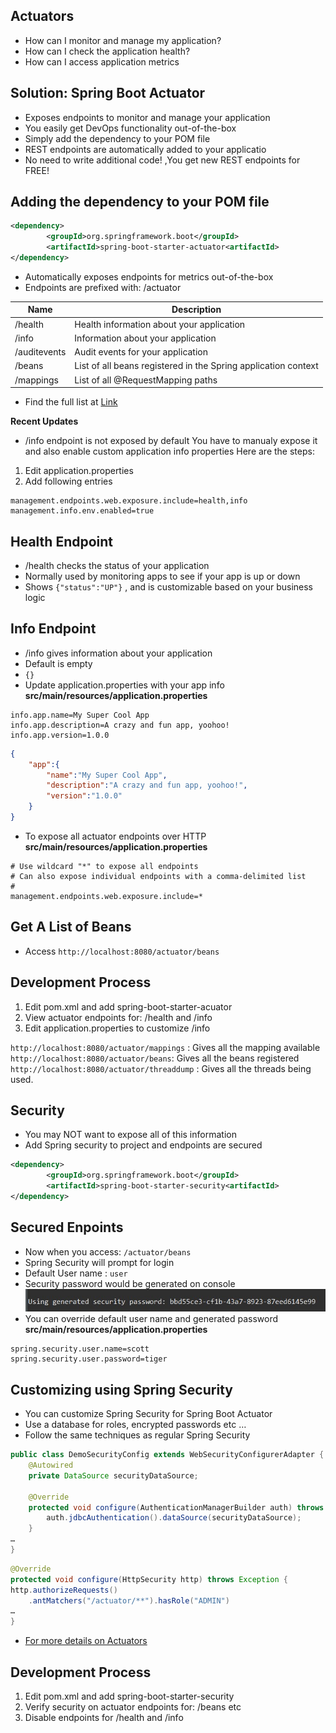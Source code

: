 ## Actuators
- How can I monitor and manage my application?
- How can I check the application health?
- How can I access application metrics

## Solution: Spring Boot Actuator
- Exposes endpoints to monitor and manage your application
- You easily get DevOps functionality out-of-the-box
- Simply add the dependency to your POM file
- REST endpoints are automatically added to your applicatio
- No need to write additional code! ,You get new REST endpoints for FREE!

## Adding the dependency to your POM file
```xml
<dependency>
        <groupId>org.springframework.boot</groupId>
        <artifactId>spring-boot-starter-actuator<artifactId>
</dependency>
```

- Automatically exposes endpoints for metrics out-of-the-box
- Endpoints are prefixed with: /actuator

|Name| Description|
|----|------------|
|/health| Health information about your application|
|/info| Information about your application|
|/auditevents| Audit events for your application|
|/beans| List of all beans registered in the Spring application context|
|/mappings |List of all @RequestMapping paths|

- Find the full list at [Link](www.luv2code.com/actuator-endpoints)

**Recent Updates**
- /info endpoint is not exposed by default 
You have to manualy expose it and also enable custom application info properties 
Here are the steps: 
1. Edit application.properties
2. Add following entries
```
management.endpoints.web.exposure.include=health,info
management.info.env.enabled=true
```

## Health Endpoint
- /health checks the status of your application
- Normally used by monitoring apps to see if your app is up or down
- Shows `{"status":"UP"}` , and is customizable based on your business logic

## Info Endpoint
- /info gives information about your application
- Default is empty
- `{}`
- Update application.properties with your app info
**src/main/resources/application.properties**
```
info.app.name=My Super Cool App
info.app.description=A crazy and fun app, yoohoo!
info.app.version=1.0.0
```
```json
{
    "app":{
        "name":"My Super Cool App",
        "description":"A crazy and fun app, yoohoo!",
        "version":"1.0.0"
    }
}
```
- To expose all actuator endpoints over HTTP
**src/main/resources/application.properties**
```
# Use wildcard "*" to expose all endpoints
# Can also expose individual endpoints with a comma-delimited list
#
management.endpoints.web.exposure.include=*
```

## Get A List of Beans
- Access `http://localhost:8080/actuator/beans`

## Development Process
1. Edit pom.xml and add spring-boot-starter-acuator
2. View actuator endpoints for: /health and /info
3. Edit application.properties to customize /info

`http://localhost:8080/actuator/mappings` : Gives all the mapping available
`http://localhost:8080/actuator/beans`: Gives all the beans registered
`http://localhost:8080/actuator/threaddump` : Gives all the threads being used. 

## Security
- You may NOT want to expose all of this information
- Add Spring security to project and endpoints are secured
```xml
<dependency>
        <groupId>org.springframework.boot</groupId>
        <artifactId>spring-boot-starter-security<artifactId>
</dependency>
```

## Secured Enpoints
- Now when you access: `/actuator/beans`
- Spring Security will prompt for login
- Default User name : `user`
- Security password would be generated on console  
![](./images/console_password.jpg)
- You can override default user name and generated password
**src/main/resources/application.properties**
```
spring.security.user.name=scott
spring.security.user.password=tiger
```

## Customizing using Spring Security
- You can customize Spring Security for Spring Boot Actuator
- Use a database for roles, encrypted passwords etc …
- Follow the same techniques as regular Spring Security
```java
public class DemoSecurityConfig extends WebSecurityConfigurerAdapter {
    @Autowired
    private DataSource securityDataSource;
    
    @Override
    protected void configure(AuthenticationManagerBuilder auth) throws Exception {
        auth.jdbcAuthentication().dataSource(securityDataSource);
    }
…
}
```

```java
@Override
protected void configure(HttpSecurity http) throws Exception {
http.authorizeRequests()
    .antMatchers("/actuator/**").hasRole("ADMIN")
…
}
```

- [For more details on Actuators](www.luv2code.com/actuator-docs)

## Development Process
1. Edit pom.xml and add spring-boot-starter-security
2. Verify security on actuator endpoints for: /beans etc
3. Disable endpoints for /health and /info